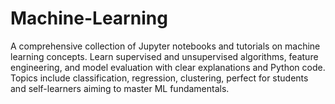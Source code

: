 # Machine-Learning
A comprehensive collection of Jupyter notebooks and tutorials on machine learning concepts. Learn supervised and unsupervised algorithms, feature engineering, and model evaluation with clear explanations and Python code. Topics include classification, regression, clustering, perfect for students and self-learners aiming to master ML fundamentals.

